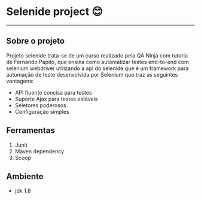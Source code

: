 ﻿# Selenide project :blush:
 ____
 ## Sobre o projeto
 Projeto selenide trata-se de um curso realizado pela QA Ninja com tutoria de Fernando Papito, que ensina como automatizar testes end-to-end com selenium webdriver utilizando a api do selenide que é um framework para automação de teste desenvolvida por Selenium que traz as seguintes vantagens:
 * API fluente concisa para testes 
 * Suporte Ajax para testes estáveis  
 * Seletores poderosos     
 * Configuração simples
## Ferramentas
1. Junit
2. Maven dependency
3. Scoop
## Ambiente
* jdk 1.8
